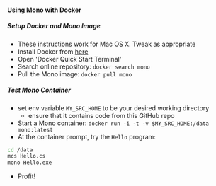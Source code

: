 
#### Using Mono with Docker

##### Setup Docker and Mono Image

* These instructions work for Mac OS X. Tweak as appropriate
* Install Docker from [here](https://www.docker.com/) 
* Open 'Docker Quick Start Terminal'
* Search online repository: `docker search mono`
* Pull the Mono image: `docker pull mono` 

##### Test Mono Container

* set env variable `MY_SRC_HOME` to be your desired working directory
    * ensure that it contains code from this GitHub repo
* Start a Mono container: `docker run -i -t -v $MY_SRC_HOME:/data  mono:latest`
* At the container prompt, try the `Hello` program:
```bash
cd /data
mcs Hello.cs
mono Hello.exe
```
* Profit!
